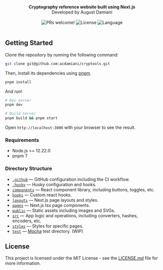 <p align="center">
  <img src="https://user-images.githubusercontent.com/65556364/208544992-7a8cbc62-e836-4f89-825a-962f300bc91a.png" alt="">
</p>

<div align="center"><strong>Cryptography reference website built using Next.js</strong></div>
<div align="center">
  Developed by August Damiani
</div>

<br />

<div align="center">
  <img src="https://img.shields.io/static/v1?label=PRs&message=welcome&style=flat-square&color=FB2576&labelColor=000000" alt="PRs welcome!" />
  <img alt="License" src="https://img.shields.io/github/license/acdamiani/cryptools?style=flat-square&color=FB2576&labelColor=000000">
  <img alt="Language" src="https://img.shields.io/github/languages/top/acdamiani/cryptools?style=flat-square&color=FB2576&labelColor=000000">
</div>

<br />

## Getting Started

Clone the repository by running the following command:

```bash
git clone git@github.com:acdamiani/cryptools.git
```

Then, install its dependencies using [pnpm](https://pnpm.io/).

```bash
pnpm install
```

And run!

```bash
# Dev server
pnpm dev

# Build server
pnpm build && pnpm start
```

Open `http://localhost:3000` with your browser to see the result.

### Requirements

- Node.js >= 12.22.0
- pnpm 7

### Directory Structure

- [`.github`](.github) — GitHub configuration including the CI workflow.<br>
- [`.husky`](.husky) — Husky configuration and hooks.<br>
- [`components`](./components) — React component library, including buttons, toggles, etc.<br>
- [`hooks`](./hooks) — Custom react hooks.<br>
- [`layouts`](./layouts) — Next.js page layouts and styles.<br>
- [`pages`](./pages) — Next.js tsx page components.<br>
- [`public`](./public) — Static assets including images and SVGs.<br>
- [`src`](./src) — App logic and operations, including converters, hashes, encoders, etc.<br>
- [`styles`](./styles) — Styles for specific pages.<br>
- [`test`](./test) — [Mocha](https://mochajs.org/) test directory. (WIP)</br>

## License

This project is licensed under the MIT License - see the [LICENSE.md](LICENSE.md) file for more information.
